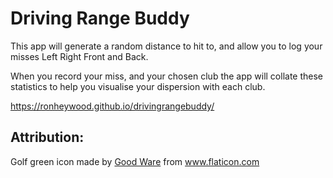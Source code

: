 # Driving Range Buddy

This app will generate a random distance to hit to, and allow you to log your misses Left Right Front and Back.

When you record your miss, and your chosen club the app will collate these statistics to help you visualise your dispersion with each club.

https://ronheywood.github.io/drivingrangebuddy/

## Attribution:

Golf green icon made by <a href="https://www.flaticon.com/authors/good-ware" title="Good Ware">Good Ware</a> from <a href="https://www.flaticon.com/" title="Flaticon"> www.flaticon.com</a>

